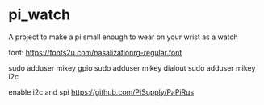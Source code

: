 # pi_watch
A project to make a pi small enough to wear on your wrist as a watch

font:
https://fonts2u.com/nasalizationrg-regular.font

sudo adduser mikey gpio
sudo adduser mikey dialout
sudo adduser mikey i2c

enable i2c and spi
https://github.com/PiSupply/PaPiRus
